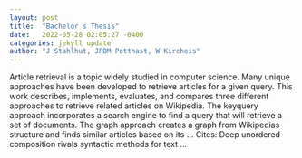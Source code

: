 ```yaml
---
layout: post
title:  "Bachelor s Thesis"
date:   2022-05-28 02:05:27 -0400
categories: jekyll update
author: "J Stahlhut, JPDM Potthast, W Kircheis"
---
```

Article retrieval is a topic widely studied in computer science. Many unique approaches have been developed to retrieve articles for a given query. This work describes, implements, evaluates, and compares three different approaches to retrieve related articles on Wikipedia. The keyquery approach incorporates a search engine to find a query that will retrieve a set of documents. The graph approach creates a graph from Wikipedias  structure and finds similar articles based on its … Cites: ‪Deep unordered composition rivals syntactic methods for text …‬
